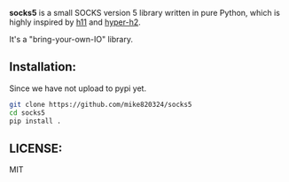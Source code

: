 **socks5** is a small SOCKS version 5 library written in pure Python,
which is highly inspired by [h11](https://github.com/njsmith/h11) and [hyper-h2](https://hyper-h2.readthedocs.io/en/stable/).

It's a "bring-your-own-IO" library.

## Installation:

Since we have not upload to pypi yet.

```bash
git clone https://github.com/mike820324/socks5
cd socks5
pip install .
```

## LICENSE:
MIT


